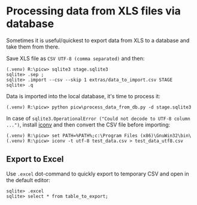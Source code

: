 # Processing data from XLS files via database

Sometimes it is useful/quickest to export data from XLS to a database and take
them from there.

Save XLS file as `CSV UTF-8 (comma separated)` and then:

    (.venv) R:\picw> sqlite3 stage.sqlite3
    sqlite> .sep ;
    sqlite> .import --csv --skip 1 extras/data_to_import.csv STAGE
    sqlite> .q

Data is imported into the local database, it's time to process it:

    (.venv) R:\picw> python picw\process_data_from_db.py -d stage.sqlite3


In case of `sqlite3.OperationalError ("Could not decode to UTF-8 column ...")`,
install [iconv](http://gnuwin32.sourceforge.net/packages/libiconv.htm) and then
convert the CSV file before importing:

    (.venv) R:\picw> set PATH=%PATH%;c:\Program Files (x86)\GnuWin32\bin\
    (.venv) R:\picw> iconv -t utf-8 test_data.csv > test_data_utf8.csv

## Export to Excel

Use `.excel` dot-command to quickly export to temporary CSV and open in the
default editor:

    sqlite> .excel
    sqlite> select * from table_to_export;


